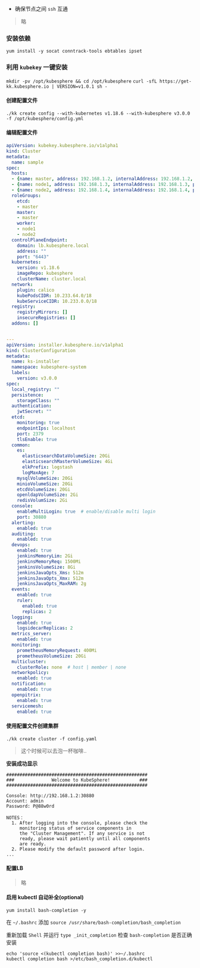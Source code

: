 - 确保节点之间 `ssh` 互通

> 略

### 安装依赖

`yum install -y socat conntrack-tools ebtables ipset`

### 利用 `kubekey` 一键安装

`mkdir -pv /opt/kubesphere && cd /opt/kubesphere`
`curl -sfL https://get-kk.kubesphere.io | VERSION=v1.0.1 sh -`

#### 创建配置文件

`./kk create config --with-kubernetes v1.18.6 --with-kubesphere v3.0.0 -f /opt/kubesphere/config.yml`

#### 编辑配置文件

```yaml
apiVersion: kubekey.kubesphere.io/v1alpha1
kind: Cluster
metadata:
  name: sample
spec:
  hosts:
  - {name: master, address: 192.168.1.2, internalAddress: 192.168.1.2, port: 2233, privateKeyPath: "~/.ssh/id_rsa"}
  - {name: node1, address: 192.168.1.3, internalAddress: 192.168.1.3, port: 2233, privateKeyPath: "~/.ssh/id_rsa"}
  - {name: node2, address: 192.168.1.4, internalAddress: 192.168.1.4, port: 2233, privateKeyPath: "~/.ssh/id_rsa"}
  roleGroups:
    etcd:
    - master
    master:
    - master
    worker:
    - node1
    - node2
  controlPlaneEndpoint:
    domain: lb.kubesphere.local
    address: ""
    port: "6443"
  kubernetes:
    version: v1.18.6
    imageRepo: kubesphere
    clusterName: cluster.local
  network:
    plugin: calico
    kubePodsCIDR: 10.233.64.0/18
    kubeServiceCIDR: 10.233.0.0/18
  registry:
    registryMirrors: []
    insecureRegistries: []
  addons: []


---
apiVersion: installer.kubesphere.io/v1alpha1
kind: ClusterConfiguration
metadata:
  name: ks-installer
  namespace: kubesphere-system
  labels:
    version: v3.0.0
spec:
  local_registry: ""
  persistence:
    storageClass: ""
  authentication:
    jwtSecret: ""
  etcd:
    monitoring: true
    endpointIps: localhost
    port: 2379
    tlsEnable: true
  common:
    es:
      elasticsearchDataVolumeSize: 20Gi
      elasticsearchMasterVolumeSize: 4Gi
      elkPrefix: logstash
      logMaxAge: 7
    mysqlVolumeSize: 20Gi
    minioVolumeSize: 20Gi
    etcdVolumeSize: 20Gi
    openldapVolumeSize: 2Gi
    redisVolumSize: 2Gi
  console:
    enableMultiLogin: true  # enable/disable multi login
    port: 30880
  alerting:
    enabled: true
  auditing:
    enabled: true
  devops:
    enabled: true
    jenkinsMemoryLim: 2Gi
    jenkinsMemoryReq: 1500Mi
    jenkinsVolumeSize: 8Gi
    jenkinsJavaOpts_Xms: 512m
    jenkinsJavaOpts_Xmx: 512m
    jenkinsJavaOpts_MaxRAM: 2g
  events:
    enabled: true
    ruler:
      enabled: true
      replicas: 2
  logging:
    enabled: true
    logsidecarReplicas: 2
  metrics_server:
    enabled: true
  monitoring:
    prometheusMemoryRequest: 400Mi
    prometheusVolumeSize: 20Gi
  multicluster:
    clusterRole: none  # host | member | none
  networkpolicy:
    enabled: true
  notification:
    enabled: true
  openpitrix:
    enabled: true
  servicemesh:
    enabled: true
```

#### 使用配置文件创建集群

`./kk create cluster -f config.yaml`

> 这个时候可以去泡一杯咖啡..

**安装成功显示**  
```
#####################################################
###              Welcome to KubeSphere!           ###
#####################################################

Console: http://192.168.1.2:30880
Account: admin
Password: P@88w0rd

NOTES：
  1. After logging into the console, please check the
     monitoring status of service components in
     the "Cluster Management". If any service is not
     ready, please wait patiently until all components
     are ready.
  2. Please modify the default password after login.
...
```

#### 配置LB

> 略

#### 启用 kubectl 自动补全(optional)

`yum install bash-completion -y`

在 `~/.bashrc` 添加 `source /usr/share/bash-completion/bash_completion`

重新加载 `Shell` 并运行 `type _init_completion` 检查 `bash-completion` 是否正确安装

`echo 'source <(kubectl completion bash)' >>~/.bashrc`  
`kubectl completion bash >/etc/bash_completion.d/kubectl`
